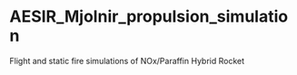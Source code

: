 # AESIR_Mjolnir_propulsion_simulation
Flight and static fire simulations of NOx/Paraffin Hybrid Rocket
